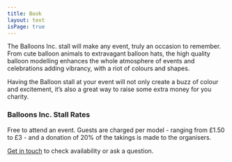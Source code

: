 ```yaml
---
title: Book
layout: text
isPage: true
---
```

The Balloons Inc. stall will make any event, truly an occasion to remember. From cute balloon animals to extravagant balloon hats, the high quality balloon modelling enhances the whole atmosphere of events and celebrations adding vibrancy, with a riot of colours and shapes.

Having the Balloon stall at your event will not only create a buzz of colour and excitement, it’s also a great way to raise some extra money for you charity.

### Balloons Inc. Stall Rates

Free to attend an event. Guests are charged per model - ranging from £1.50 to £3 - and a donation of 20% of the takings is made to the organisers.

[Get in touch](contact.html) to check availability or ask a question.